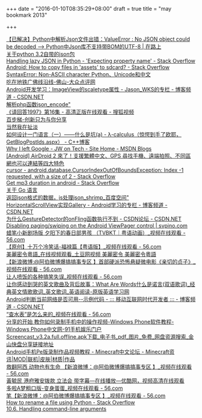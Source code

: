 +++
date = "2016-01-10T08:35:29+08:00"
draft = true
title = "may bookmark 2013"

+++



[【已解决】Python中解析Json文件出错：ValueError : No JSON object could be decoded –> Python中Json库不支持带BOM的UTF-8 | 在路上](http://www.crifan.com/fixed_problem_for_python_valueerror_no_json_object_could_be_decoded/)  
[关于python 3.2自带的json包](http://www.douban.com/note/240780324/)  
[Handling lazy JSON in Python - 'Expecting property name' - Stack Overflow](http://stackoverflow.com/questions/4033633/handling-lazy-json-in-python-expecting-property-name)  
[Android: How to copy files in 'assets' to sdcard? - Stack Overflow](http://stackoverflow.com/questions/4447477/android-how-to-copy-files-in-assets-to-sdcard)  
[SyntaxError: Non-ASCII character Python、Unicode和中文](http://www.360doc.com/content/12/0311/01/8827884_193393274.shtml)  
[吃在地铁广佛线沿线-佛山-大众点评网](http://www.dianping.com/mylist/1087544)  
[Android开发学习：ImageView的scaletype属性 - Jason_WKS的专栏 - 博客频道 - CSDN.NET](http://blog.csdn.net/jason_wks/article/details/7444666)  
[解析php函数json_encode"](http://www.verydemo.com/demo_c116_i24588.html)  
[《请回答1997》第16集 - 高清正版在线观看 - 搜狐视频](http://tv.sohu.com/20120919/n353566991.shtml)  
[百步梯-创新只为与你分享](http://www.100steps.net/)  
[当然我在扯淡](http://www.yinwang.org/)  
[如何设计一门语言（一）——什么是坑(a) - λ-calculus（惊愕到手了欧耶，GetBlogPostIds.aspx） - C++博客](http://www.cppblog.com/vczh/archive/2013/04/27/199765.html)  
[Why I left Google - JW on Tech - Site Home - MSDN Blogs](http://blogs.msdn.com/b/jw_on_tech/archive/2012/03/13/why-i-left-google.aspx)  
[[Android] AirDroid 2 來了！支援繁體中文、GPS 尋找手機、遠端拍照、不同區網也可以連結等四大特色](http://www.freegroup.org/2013/02/free-android-apps-airdroid-2/#.UX4S3IriaHk)  
[cursor - android.database.CursorIndexOutOfBoundsException: Index -1 requested, with a size of 2 - Stack Overflow](http://stackoverflow.com/questions/4847875/android-database-cursorindexoutofboundsexception-index-1-requested-with-a-siz)  
[Get mp3 duration in android - Stack Overflow](http://stackoverflow.com/questions/8042259/get-mp3-duration-in-android)  
[关于 Go 语言](http://www.yinwang.org/blog-cn/2013/04/24/go-language/)  
[返回json格式的数据，js处理json_shrimp_百度空间"](http://hi.baidu.com/shrimpma/item/0bd4b50e745c0717addc70da)  
[HorizontalScrollView实现Gallery - Android学习的专栏 - 博客频道 - CSDN.NET](http://blog.csdn.net/meizhen51/article/details/6577647)  
[为什么GestureDetector的onFling函数执行不到 - CSDN论坛 - CSDN.NET](http://bbs.csdn.net/topics/350058235?page=1#post-393805479)  
[Disabling paging/swiping on the Android ViewPager control | svpino.com](http://blog.svpino.com/2011/08/disabling-pagingswiping-on-android.html)  
[蜡笔小新剧场版 夕阳下的春日部男孩 （TVBKT｜粤语动画）_视频在线观看 - 56.com](http://www.56.com/u82/v_NTk4OTI0MzE.html/1030_awecea848m.html)  
[【原创】十万个冷笑话-福禄篇【粤语版】_视频在线观看 - 56.com](http://www.56.com/u24/v_ODc5NjUxNjU.html/1030_awecea848m.html)  
[美麗密令粵語_在线视频观看_土豆网视频 美麗密令 美麗密令粵語](http://www.tudou.com/programs/view/lOLkKMXK_ZQ)  
[【新浪微博:@阿伯微博爆搞搞事专区 】首部硬派恐怖悬疑微电影《亲切的贞子》_视频在线观看 - 56.com](http://www.56.com/u20/v_NzEzMTY1Mjk.html/1030_awecea848m.html)  
[让人喷饭的各种搞笑失误_视频在线观看 - 56.com](http://www.56.com/u90/v_ODQwMzczNTE.html/1030_awecea848m.html)  
[让你感动到哭的英文歌曲及背后故事：What Are Words什么是诺言(双语歌词)_经典英文情歌歌词_英文歌词_英语阅读-原版英语学习网](http://www.en8848.com.cn/read/lyrics/qg/195426.html)  
[Android判断当前网络是否可用--示例代码 - ::: 移动互联网时代开发者 ::: - 博客频道 - CSDN.NET](http://blog.csdn.net/arui319/article/details/6442162)  
[“查水表”是怎么来的_视频在线观看 - 56.com](http://www.56.com/u81/v_OTA4NzE2ODY.html)  
[分享的开始 教你如何录制手机中的操作视频-Windows Phone软件教程-Windows Phone中文网-91手机娱乐门户](http://wm.sj.91.com/content/2010-07-06/20100706010659070,2.shtml)  
[Screencast_v3.2a.full.offline.apk下载_电子书_pdf_图片_免费_网盘资源搜索_金山快盘分享链接地址](http://www.kuaipan.cn/file/id_110097737126510601.htm)  
[Android手机Pe版录制作品视频教程 - Minecraft中文论坛 - Minecraft资讯|MOD|联机|皮肤|材质|作品](http://www.mcbbs.net/thread-39666-1-1.html)  
[救翻阿西 动物也有生命 【新浪微博：@阿伯微博爆搞搞事专区 】_视频在线观看 - 56.com](http://www.56.com/u76/v_Njc4ODY3ODU.html/1030_awecea848m.html)  
[黃毓民 港府雅安拨款 立法会 带字幕—在线播放—优酷网，视频高清在线观看](http://v.youku.com/v_show/id_XNTQ5ODQyNzAw.html)  
[多啦A梦粗口版-变身蛋蛋_视频在线观看 - 56.com](http://www.56.com/u60/v_NTgwNDYxNjk.html/1030_awecea848m.html)  
[笔【新浪微博：@阿伯微博爆搞搞事专区 】_视频在线观看 - 56.com](http://www.56.com/u13/v_Njg1NjU1NTQ.html/1030_awecea848m.html)  
[How to rename a file using Python - Stack Overflow](http://stackoverflow.com/questions/2491222/how-to-rename-a-file-using-python)  
[10.6. Handling command-line arguments](http://www.diveintopython.net/scripts_and_streams/command_line_arguments.html)  
